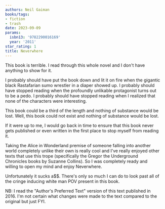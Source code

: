 ```yaml
---
authors: Neil Gaiman
books/tags:
- fiction
- trash
date: 2023-09-09
params:
  isbn13: '9782290016169'
  year: '2011'
star_rating: 1
title: Neverwhere
---
```


This book is terrible. I read through this whole novel and I don't have anything
to show for it.

I probably should have put the book down and lit it on fire when the gigantic
black Rastafarian sumo wrestler in a diaper showed up. I probably should have
stopped reading when the profoundly unlikable protagonist turns out to be a
pedo. I probably should have stopped reading when I realized that none of the
characters were interesting.

<!--more-->

This book could be a third of the length and nothing of substance would be lost.
Well, this book could not exist and nothing of substance would be lost.

If it were up to me, I would go back in time to ensure that this book never gets
published or even written in the first place to stop myself from reading it.

Taking the Alice in Wonderland premise of someone falling into another world
completely unlike their own is really cool and I've really enjoyed other texts
that use this trope (specifically the Gregor the Underground Chronicles books by
Suzanne Collins). So I was completely ready and willing to open my mind and
enjoy Neverwhere.

Unfortunately it sucks a$$. There's only so much I can do to look past all of
the cringe inducing white man POV present in this book.

NB: I read the "Author's Preferred Text" version of this text published in 2016.
I'm not certain what changes were made to the text compared to the original but
just FYI.